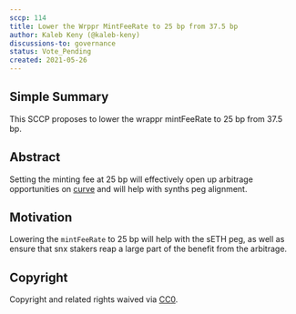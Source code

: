 ```yaml
---
sccp: 114
title: Lower the Wrppr MintFeeRate to 25 bp from 37.5 bp
author: Kaleb Keny (@kaleb-keny)
discussions-to: governance
status: Vote_Pending
created: 2021-05-26
---
```


<!--You can leave these HTML comments in your merged SCCP and delete the visible duplicate text guides, they will not appear and may be helpful to refer to if you edit it again. This is the suggested template for new SCCPs. Note that an SCCP number will be assigned by an editor. When opening a pull request to submit your SCCP, please use an abbreviated title in the filename, `sccp-draft_title_abbrev.md`. The title should be 44 characters or less.-->

## Simple Summary

<!--"If you can't explain it simply, you don't understand it well enough." Provide a simplified and layman-accessible explanation of the SCCP.-->

This SCCP proposes to lower the wrappr mintFeeRate to 25 bp from 37.5 bp.

## Abstract

<!--A short (~200 word) description of the variable change proposed.-->

Setting the minting fee at 25 bp will effectively open up arbitrage opportunities on [curve](https://curve.fi/trade/seth/SETH-ETH/1h) and will help with synths peg alignment.

## Motivation

<!--The motivation is critical for SCCPs that want to update variables within Synthetix. It should clearly explain why the existing variable is not incentive aligned. SCCP submissions without sufficient motivation may be rejected outright.-->

Lowering the `mintFeeRate` to 25 bp will help with the sETH peg, as well as ensure that snx stakers reap a large part of the benefit from the arbitrage.

## Copyright

Copyright and related rights waived via [CC0](https://creativecommons.org/publicdomain/zero/1.0/).
